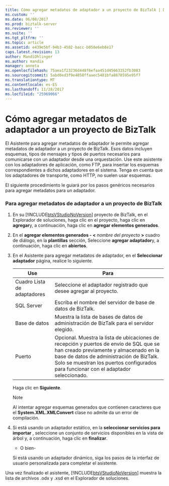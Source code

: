 ```yaml
---
title: Cómo agregar metadatos de adaptador a un proyecto de BizTalk | Documentos de Microsoft
ms.custom: ''
ms.date: 06/08/2017
ms.prod: biztalk-server
ms.reviewer: ''
ms.suite: ''
ms.tgt_pltfrm: ''
ms.topic: article
ms.assetid: e439e5bf-94b3-4582-bacc-b058e6eb8e17
caps.latest.revision: 13
author: MandiOhlinger
ms.author: mandia
manager: anneta
ms.openlocfilehash: 75aea1f23236d448f6efaa451d45663352fb3083
ms.sourcegitcommit: 5abd0ed3f9e4858ffaaec5481bfa8878595e95f7
ms.translationtype: MT
ms.contentlocale: es-ES
ms.lasthandoff: 11/28/2017
ms.locfileid: "25969066"
---
```

# <a name="how-to-add-adapter-metadata-to-a-biztalk-project"></a>Cómo agregar metadatos de adaptador a un proyecto de BizTalk
El Asistente para agregar metadatos de adaptador le permite agregar metadatos de adaptador a un proyecto de BizTalk. Esos datos incluyen esquemas, tipos de mensajes y tipos de puertos necesarios para comunicarse con un adaptador desde una orquestación. Use este asistente con los adaptadores de aplicación, como FTP, para insertar los esquemas correspondientes a dichos adaptadores en el sistema. Tenga en cuenta que los adaptadores de transporte, como HTTP, no suelen usar esquemas.  
  
 El siguiente procedimiento le guiará por los pasos genéricos necesarios para agregar metadatos para un adaptador.  
  
### <a name="to-add-adapter-metadata-to-a-biztalk-project"></a>Para agregar metadatos de adaptador a un proyecto de BizTalk  
  
1.  En su [!INCLUDE[btsVStudioNoVersion](../includes/btsvstudionoversion-md.md)] proyecto de BizTalk, en el Explorador de soluciones, haga clic en el proyecto, haga clic en **agregar**y, a continuación, haga clic en **agregar elementos generados**.  
  
2.  En el **agregar elementos generados - \<**  *nombre del proyecto*  **\>**  cuadro de diálogo, en la **plantillas** sección, Seleccione **agregar adaptador**y, a continuación, haga clic en **abiertos**.  
  
3.  En el Asistente para agregar metadatos de adaptador, en el **Seleccionar adaptador** página, realice lo siguiente.  
  
    |Use|Para|  
    |--------------|----------------|  
    |Cuadro Lista de adaptadores|Seleccione el adaptador registrado que desee agregar al proyecto.|  
    |SQL Server|Escriba el nombre del servidor de base de datos de BizTalk.|  
    |Base de datos|Muestra la lista de bases de datos de administración de BizTalk para el servidor elegido.|  
    |Puerto|Opcional. Muestra la lista de ubicaciones de recepción y puertos de envío de SQL que se han creado previamente y almacenado en la base de datos de administración de BizTalk. Solo se muestran los puertos configurados para funcionar con el adaptador seleccionado.|  
  
     Haga clic en **Siguiente**.  
  
    > [!NOTE]
    >  Al intentar agregar esquemas generados que contienen caracteres que el **System.XML.XMLConvert** clase no admite da un error de compilación.  
  
4.  Si está usando un adaptador estático, en la **seleccionar servicios para importar** , seleccione un conjunto de servicios disponibles en la vista de árbol y, a continuación, haga clic en **finalizar**.  
  
     - O bien-  
  
     Si está usando un adaptador dinámico, siga los pasos de la interfaz de usuario personalizada para completar el asistente.  
  
 Una vez finalizado el asistente, [!INCLUDE[btsVStudioNoVersion](../includes/btsvstudionoversion-md.md)] muestra la lista de archivos .odx y .xsd en el Explorador de soluciones.